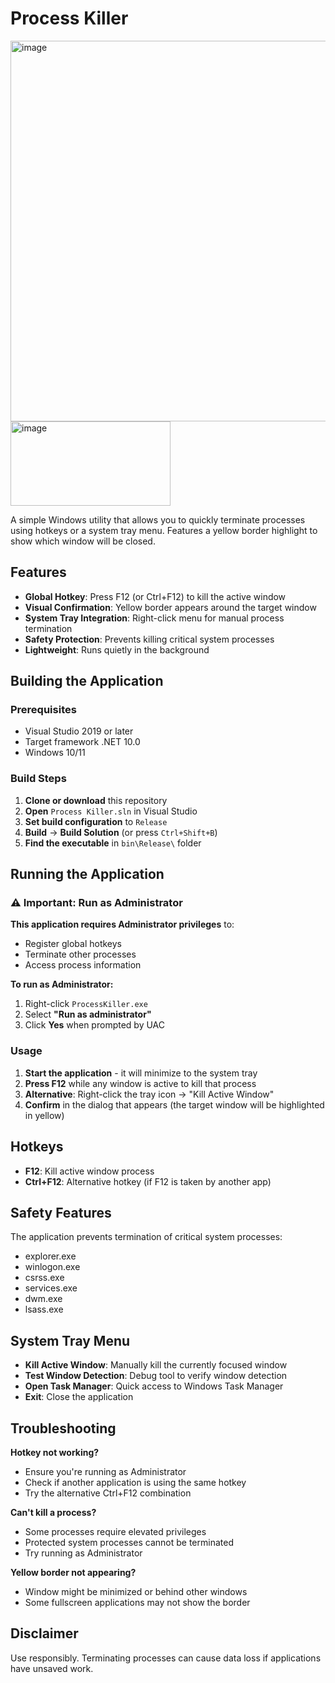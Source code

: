 # Process Killer
<img width="1125" height="609" alt="image" src="https://github.com/user-attachments/assets/fdebee72-b51c-43dd-8050-984e1b36cd3e" />
<img width="256" height="135" alt="image" src="https://github.com/user-attachments/assets/f202429d-e335-4522-884a-28e93038e5b0" />


A simple Windows utility that allows you to quickly terminate processes using hotkeys or a system tray menu. Features a yellow border highlight to show which window will be closed.

## Features

- **Global Hotkey**: Press F12 (or Ctrl+F12) to kill the active window
- **Visual Confirmation**: Yellow border appears around the target window
- **System Tray Integration**: Right-click menu for manual process termination
- **Safety Protection**: Prevents killing critical system processes
- **Lightweight**: Runs quietly in the background

## Building the Application

### Prerequisites
- Visual Studio 2019 or later
- Target framework .NET 10.0
- Windows 10/11

### Build Steps

1. **Clone or download** this repository
2. **Open** `Process Killer.sln` in Visual Studio
3. **Set build configuration** to `Release`
4. **Build** → **Build Solution** (or press `Ctrl+Shift+B`)
5. **Find the executable** in `bin\Release\` folder

## Running the Application

### ⚠️ Important: Run as Administrator

**This application requires Administrator privileges** to:
- Register global hotkeys
- Terminate other processes
- Access process information

**To run as Administrator:**
1. Right-click `ProcessKiller.exe`
2. Select **"Run as administrator"**
3. Click **Yes** when prompted by UAC

### Usage

1. **Start the application** - it will minimize to the system tray
2. **Press F12** while any window is active to kill that process
3. **Alternative**: Right-click the tray icon → "Kill Active Window"
4. **Confirm** in the dialog that appears (the target window will be highlighted in yellow)

## Hotkeys

- **F12**: Kill active window process
- **Ctrl+F12**: Alternative hotkey (if F12 is taken by another app)

## Safety Features

The application prevents termination of critical system processes:
- explorer.exe
- winlogon.exe
- csrss.exe
- services.exe
- dwm.exe
- lsass.exe

## System Tray Menu

- **Kill Active Window**: Manually kill the currently focused window
- **Test Window Detection**: Debug tool to verify window detection
- **Open Task Manager**: Quick access to Windows Task Manager
- **Exit**: Close the application

## Troubleshooting

**Hotkey not working?**
- Ensure you're running as Administrator
- Check if another application is using the same hotkey
- Try the alternative Ctrl+F12 combination

**Can't kill a process?**
- Some processes require elevated privileges
- Protected system processes cannot be terminated
- Try running as Administrator

**Yellow border not appearing?**
- Window might be minimized or behind other windows
- Some fullscreen applications may not show the border

## Disclaimer

Use responsibly. Terminating processes can cause data loss if applications have unsaved work.
